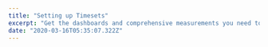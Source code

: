 ```yaml
---
title: "Setting up Timesets"
excerpt: "Get the dashboards and comprehensive measurements you need to improve your conversations with prospects and customers."
date: "2020-03-16T05:35:07.322Z"
---
```


